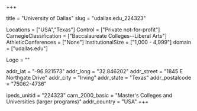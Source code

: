 
+++

title = "University of Dallas"
slug = "udallas.edu_224323"

Locations = ["USA","Texas"]
Control = ["Private not-for-profit"]
CarnegieClassification = ["Baccalaureate Colleges--Liberal Arts"]
AthleticConferences = ["None"]
InstitutionalSize = ["1,000 - 4,999"]
domain = ["udallas.edu"]

Logo = ""

addr_lat = "-96.921573"
addr_long = "32.846202"
addr_street = "1845 E Northgate Drive"
addr_city = "Irving"
addr_state = "Texas"
addr_postalcode = "75062-4736"

ipeds_unitid = "224323"
carn_2000_basic = "Master's Colleges and Universities (larger programs)"
addr_country = "USA"
+++
    
